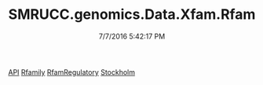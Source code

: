 ﻿---
title: SMRUCC.genomics.Data.Xfam.Rfam
date: 7/7/2016 5:42:17 PM
---

[API](T-SMRUCC.genomics.Data.Xfam.Rfam.API.html)
[Rfamily](T-SMRUCC.genomics.Data.Xfam.Rfam.Rfamily.html)
[RfamRegulatory](T-SMRUCC.genomics.Data.Xfam.Rfam.RfamRegulatory.html)
[Stockholm](T-SMRUCC.genomics.Data.Xfam.Rfam.Stockholm.html)
